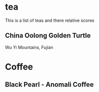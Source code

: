# tea
This is a list of teas and there relative scores

## China Oolong Golden Turtle
Wu Yi Mountains, Fujian

# Coffee

## Black Pearl - Anomali Coffee